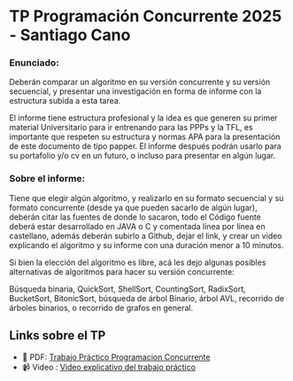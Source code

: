 # TP Programación Concurrente 2025 - Santiago Cano

### Enunciado:

Deberán comparar un algoritmo en su versión concurrente y su versión secuencial, y presentar una investigación en forma de informe con la estructura subida a esta tarea.

El informe tiene estructura profesional y la idea es que generen su primer material Universitario para ir entrenando para las PPPs y la TFL, es importante que respeten su estructura y normas APA para la presentación de este documento de tipo papper. El informe después podrán usarlo para su portafolio y/o cv en un futuro, o incluso para presentar en algún lugar.

### Sobre el informe:

Tiene que elegir algún algoritmo, y realizarlo en su formato secuencial y su formato concurrente (desde ya que pueden sacarlo de algún lugar), deberán citar las fuentes de donde lo sacaron, todo el Código fuente deberá estar desarrollado en JAVA o C y comentada línea por línea en castellano, además deberán subirlo a Github, dejar el link, y crear un video explicando el algoritmo y su informe con una duración menor a 10 minutos.

Si bien la elección del algoritmo es libre, acá les dejo algunas posibles alternativas de algoritmos para hacer su versión concurrente:

Búsqueda binaria, QuickSort, ShellSort, CountingSort, RadixSort, BucketSort, BitonicSort, búsqueda de árbol Binario, árbol AVL, recorrido de árboles binarios, o recorrido de grafos en general.

## Links sobre el TP

- 📄 PDF: [Trabajo Práctico Programacion Concurrente](TP-Concurrente-Santiago-Cano.pdf)
- 📹 Video : [Video explicativo del trabajo práctico](https://youtu.be/AV3iR2vv2YM)
